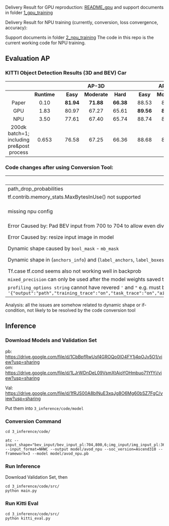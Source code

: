Delivery Result for GPU reproduction: [README_gpu](1_gpu_training/README_gpu.md) and support documents in folder [1_gpu_training](1_gpu_training)

Delivery Result for NPU training (currently, conversion, loss convergence, accuracy): 

Support documents in folder [2_npu_training](2_npu_training)
The code in this repo is the current working code for NPU training.


## Evaluation AP
### KITTI Object Detection Results (3D and BEV) Car
|              |             |   |           |        AP-3D |           |   |           |       AP-BEV |           |
|:------------:|:-----------:|---|:---------:|:------------:|:---------:|---|:---------:|:------------:|:---------:|
|            | **Runtime** |   |  **Easy** | **Moderate** |  **Hard** |   |  **Easy** | **Moderate** |  **Hard** |
|     Paper |      0.10   |   | **81.94** |    **71.88** | **66.38** |   |   88.53   |      83.79   | 77.90 |
|      GPU |1.83||80.97|67.27|65.61|   |**89.56**|**86.33**|**79.60**|
|      NPU |3.50||77.61|67.40|65.74|   |88.74|85.44|78.96|
|      200dk batch=1; including pre&post process |0.653||76.58|67.25|66.36|   |88.68|85.45|78.84|

### Code changes after using Conversion Tool:  
| Issue | Code change|
|-------|------------|
| path_drop_probabilities | initially set to 1.0;  |
|tf.contrib.memory_stats.MaxBytesInUse() not supported | remove |
|missing npu config|custom_op.name = "NpuOptimizer";rewrite_options.remapping; rewrite_options.memory_optimization; |
|Error Caused by: Pad BEV input from 700 to 704 to allow even divisions for max pooling; Pad + conv2d -> somehow pad operation seems to be fused into conv2d, causing shape issue when backpropgation| put padding operation outside of model |
|Error Caused by: resize input image in model | move out to pre-processing & set input to static |
| Dynamic shape caused by `bool_mask` - `mb_mask` | regularize the mask to static shape `[1024]`   |
| Dynamic shape in (`anchors_info`) and (`label_anchors`, `label_boxes_3d`, `label_classes`)| Padding anchor to a max static shape `30000`, `20`|
|Tf.case tf.cond seems also not working well in backprob|move the condition outside of the model|
| `mixed_precision` can only be used after the model weights saved then load once (the first time won't work) `[ERROR] RUNTIME(8532)kernel task happen error, retCode=0x26, [aicore exception].` | use with at least one checkpoint|
| `profiling_options string` cannot have revered `'` and `"` e.g. must be `'{"output":"path","training_trace":"on","task_trace":"on","aicpu":"on","fp_point":"img_input/sub","bp_point":"train_op/gradients/bev_vgg_pyr/conv1/conv1_1/Conv2D_grad/Conv2DBackpropFilter"}'` | cannot be `"{'output':'path',}"` |
Analysis: all the issues are somehow related to dynamic shape or if-condition, not likely to be resolved by the code conversion tool

## Inference

### Download Models and Validation Set
pb: https://drive.google.com/file/d/1CbBpfRwUsf4GROQo0lO4FY1j4pOJv5O1/view?usp=sharing <br>
om: https://drive.google.com/file/d/1LJrWDnDeL09VsmXtAioYOHmbuo71YfYj/view?usp=sharing

Val: https://drive.google.com/file/d/1fRJS00A8bINuE3xqJg8O6Mg60bSZ7FgC/view?usp=sharing

Put them into `3_inference/code/model`

### Conversion Command
```
cd 3_inference/code/

atc --input_shape="bev_input/bev_input_pl:704,800,6;img_input/img_input_pl:360,1200,3;pl_anchors/anchors_pl:89600,6;pl_anchors/bev_anchor_projections/bev_anchors_norm_pl:89600,4;pl_anchors/img_anchor_projections/img_anchors_norm_pl:89600,4;pl_anchors/sample_info/frame_calib_p2:3,4;pl_anchors/sample_info/ground_plane:4" --input_format=NHWC --output model/avod_npu --soc_version=Ascend310 --framework=3 --model model/avod_npu.pb
```
### Run Inference
Download Validation Set, then

```
cd 3_inference/code/src/ 
python main.py
```

### Run Kitti Eval
```
cd 3_inference/code/src/ 
python kitti_eval.py
```